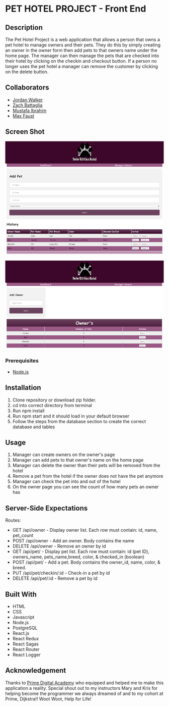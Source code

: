 # PET HOTEL PROJECT - Front End

## Description

The Pet Hotel Project is a web application that allows a person that owns a pet hotel to manage owners and their pets. They do this by simply creating an owner in the owner form then add pets to that owners name under the home page. The manager can then manage the pets that are checked into their hotel by clicking on the checkin and checkout button. If a person no longer uses the pet hotel a manager can remove the customer by clicking on the delete button.

## Collaborators
- [Jordan Walker](https://github.com/Jaden-Reklaw)
- [Zach Battaglia](https://github.com/zbattaglia)
- [Mustafa Ibrahim](https://github.com/MustafaIbrahim4)
- [Max Faust](https://github.com/MaxFaust)

## Screen Shot
![ ADD ENTRY PAGE | HOME PAGE](https://github.com/Jaden-Reklaw/pet_hotel_project/blob/master/img/ADD_PET.png "Example of the home page where the manager can add pets")

![ ADD ENTRY PAGE | OWNER PAGE](https://github.com/Jaden-Reklaw/pet_hotel_project/blob/master/img/ADD_OWNER.png "Example of the owners page where the manager can create owners")

### Prerequisites
- [Node.js](https://nodejs.org/en/)

## Installation
1. Clone repository or download zip folder.
2. cd into correct directory from terminal
3. Run npm install
4. Run npm start and it should load in your default browser
5. Follow the steps from the database section to create the correct database and tables

## Usage
1. Manager can create owners on the owner's page
2. Manager can add pets to that owner's name on the home page
3. Manager can delete the owner than their pets will be removed from the hotel
4. Remove a pet from the hotel if the owner does not have the pet anymore
5. Manager can check the pet into and out of the hotel
6. On the owner page you can see the count of how many pets an owner has

## Server-Side Expectations

Routes:
 - GET    /api/owner - Display owner list. Each row must contain: id, name, pet_count 
 - POST   /api/owner - Add an owner. Body contains the name
 - DELETE /api/owner - Remove an owner by id
 - GET    /api/pet/ - Display pet list. Each row must contain: id (pet ID), owners_name, pets_name,breed, color, & checked_in (boolean)
 - POST   /api/pet/ - Add a pet. Body contains the owner_id, name, color, & breed.
 - PUT    /api/pet/checkin/:id - Check-in a pet by id
 - DELETE /api/pet/:id - Remove a pet by id


## Built With
- HTML
- CSS
- Javascript
- Node.js
- PostgreSQL
- React.js
- React Redux
- React Sagas
- React Router
- React Logger

## Acknowledgement
Thanks to [Prime Digital Academy](www.primeacademy.io) who equipped and helped me to make this application a reality. Special shout out to my instructors Mary and Kris for helping become the programmer we always dreamed of and to my cohort at Prime, Dijkstra!! Woot Woot, Help for Life!
